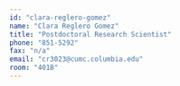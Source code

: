 ```yaml
---
id: "clara-reglero-gomez"
name: "Clara Reglero Gomez"
title: "Postdoctoral Research Scientist"
phone: "851-5292"
fax: "n/a"
email: "cr3023@cumc.columbia.edu"
room: "401B"
---
```

